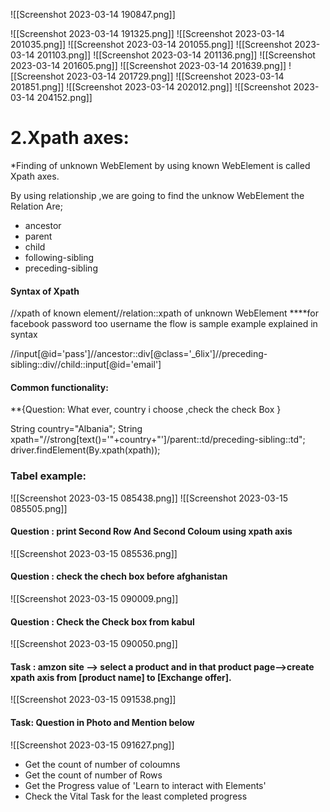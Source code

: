 

![[Screenshot 2023-03-14 190847.png]]

![[Screenshot 2023-03-14 191325.png]]
![[Screenshot 2023-03-14 201035.png]]
![[Screenshot 2023-03-14 201055.png]]
![[Screenshot 2023-03-14 201103.png]]
![[Screenshot 2023-03-14 201136.png]]
![[Screenshot 2023-03-14 201605.png]]
![[Screenshot 2023-03-14 201639.png]]
![[Screenshot 2023-03-14 201729.png]]
![[Screenshot 2023-03-14 201851.png]]
![[Screenshot 2023-03-14 202012.png]]
![[Screenshot 2023-03-14 204152.png]]





 

# 2.Xpath axes:

*Finding of unknown WebElement by using known WebElement is called Xpath axes.

By using relationship ,we are going to find the unknow WebElement the Relation Are;
- ancestor
- parent
- child
- following-sibling
- preceding-sibling

#### Syntax of Xpath

//xpath of known element//relation::xpath of unknown WebElement
****for facebook password too username  the flow is sample example explained in syntax

//input[@id='pass']//ancestor::div[@class='_6lix']//preceding-sibling::div//child::input[@id='email']

#### Common functionality: 
**{Question: What ever, country i choose ,check the check Box }

String country="Albania";
String xpath="//strong[text()='"+country+"']/parent::td/preceding-sibling::td";
driver.findElement(By.xpath(xpath));



### Tabel example:

![[Screenshot 2023-03-15 085438.png]]
![[Screenshot 2023-03-15 085505.png]]
 
 
 
 
#### Question : print Second Row And Second Coloum using xpath axis
 ![[Screenshot 2023-03-15 085536.png]]


#### Question : check the chech box  before afghanistan

![[Screenshot 2023-03-15 090009.png]]

#### Question : Check the Check box  from kabul

![[Screenshot 2023-03-15 090050.png]]


#### Task : amzon site --> select a product and in that product page-->create xpath axis from [product name] to [Exchange offer].

![[Screenshot 2023-03-15 091538.png]]

#### Task: Question in Photo and Mention below

![[Screenshot 2023-03-15 091627.png]]
- Get the count of number of coloumns
- Get the count of number of Rows
- Get the Progress value of 'Learn to interact with Elements'
- Check the Vital Task for the least completed progress